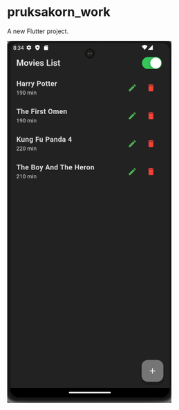 # pruksakorn_work

A new Flutter project.




[![Flutter Movie Test](/Video/Movie.png)](https://youtu.be/H051c8pCy3s?si=BKHIzt8e9zGtXHg2 )

